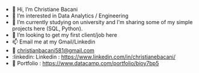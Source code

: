- 👋 Hi, I’m Christiane Bacani
- 👀 I’m interested in Data Analytics / Engineering
- 🌱 I’m currently studying on university and I'm sharing some of my simple projects here (SQL, Python).
- 💞️ I’m looking to get my first client/job here
- 📫 Email me at my Gmail/Linkedin
- 📧 christianbacani581@gmail.com
- :linkedin: Linkedin : https://www.linkedin.com/in/christianebacani/
- 🔗 Portfolio : https://www.datacamp.com/portfolio/bioy7bp5
<!---
christianebacani/christianebacani is a ✨ special ✨ repository because its `README.md` (this file) appears on your GitHub profile.
You can click the Preview link to take a look at your changes.
--->
